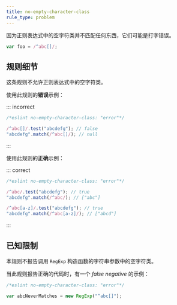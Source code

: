 ```yaml
---
title: no-empty-character-class
rule_type: problem
---
```


因为正则表达式中的空字符类并不匹配任何东西，它们可能是打字错误。

```js
var foo = /^abc[]/;
```

## 规则细节

这条规则不允许正则表达式中的空字符类。

使用此规则的**错误**示例：

::: incorrect

```js
/*eslint no-empty-character-class: "error"*/

/^abc[]/.test("abcdefg"); // false
"abcdefg".match(/^abc[]/); // null
```

:::

使用此规则的**正确**示例：

::: correct

```js
/*eslint no-empty-character-class: "error"*/

/^abc/.test("abcdefg"); // true
"abcdefg".match(/^abc/); // ["abc"]

/^abc[a-z]/.test("abcdefg"); // true
"abcdefg".match(/^abc[a-z]/); // ["abcd"]
```

:::

## 已知限制

本规则不报告调用 `RegExp` 构造函数的字符串参数中的空字符类。

当此规则报告正确的代码时，有一个 *false negative* 的示例：

```js
/*eslint no-empty-character-class: "error"*/

var abcNeverMatches = new RegExp("^abc[]");
```
